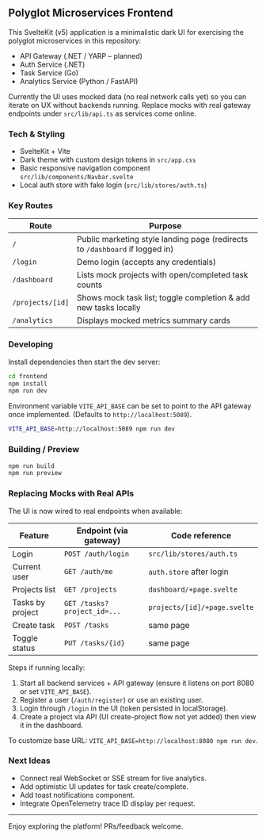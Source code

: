 ## Polyglot Microservices Frontend

This SvelteKit (v5) application is a minimalistic dark UI for exercising the polyglot microservices in this repository:

* API Gateway (.NET / YARP – planned)
* Auth Service (.NET)
* Task Service (Go)
* Analytics Service (Python / FastAPI)

Currently the UI uses mocked data (no real network calls yet) so you can iterate on UX without backends running. Replace mocks with real gateway endpoints under `src/lib/api.ts` as services come online.

### Tech & Styling
* SvelteKit + Vite
* Dark theme with custom design tokens in `src/app.css`
* Basic responsive navigation component `src/lib/components/Navbar.svelte`
* Local auth store with fake login (`src/lib/stores/auth.ts`)

### Key Routes
| Route | Purpose |
|-------|---------|
| `/` | Public marketing style landing page (redirects to `/dashboard` if logged in) |
| `/login` | Demo login (accepts any credentials) |
| `/dashboard` | Lists mock projects with open/completed task counts |
| `/projects/[id]` | Shows mock task list; toggle completion & add new tasks locally |
| `/analytics` | Displays mocked metrics summary cards |

### Developing
Install dependencies then start the dev server:

```sh
cd frontend
npm install
npm run dev
```

Environment variable `VITE_API_BASE` can be set to point to the API gateway once implemented. (Defaults to `http://localhost:5089`).

```sh
VITE_API_BASE=http://localhost:5089 npm run dev
```

### Building / Preview
```sh
npm run build
npm run preview
```

### Replacing Mocks with Real APIs
The UI is now wired to real endpoints when available:

| Feature | Endpoint (via gateway) | Code reference |
|---------|------------------------|----------------|
| Login | `POST /auth/login` | `src/lib/stores/auth.ts` |
| Current user | `GET /auth/me` | `auth.store` after login |
| Projects list | `GET /projects` | `dashboard/+page.svelte` |
| Tasks by project | `GET /tasks?project_id=...` | `projects/[id]/+page.svelte` |
| Create task | `POST /tasks` | same page |
| Toggle status | `PUT /tasks/{id}` | same page |

Steps if running locally:
1. Start all backend services + API gateway (ensure it listens on port 8080 or set `VITE_API_BASE`).
2. Register a user (`/auth/register`) or use an existing user.
3. Login through `/login` in the UI (token persisted in localStorage).
4. Create a project via API (UI create-project flow not yet added) then view it in the dashboard.

To customize base URL: `VITE_API_BASE=http://localhost:8080 npm run dev`.

### Next Ideas
* Connect real WebSocket or SSE stream for live analytics.
* Add optimistic UI updates for task create/complete.
* Add toast notifications component.
* Integrate OpenTelemetry trace ID display per request.

---
Enjoy exploring the platform! PRs/feedback welcome.

